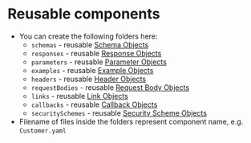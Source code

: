 Reusable components
===========

* You can create the following folders here:
  - `schemas` - reusable [Schema Objects](https://github.com/OAI/OpenAPI-Specification/blob/master/versions/3.1.0.md#schemaObject)
  - `responses` - reusable [Response Objects](https://github.com/OAI/OpenAPI-Specification/blob/master/versions/3.1.0.md#responseObject)
  - `parameters` - reusable [Parameter Objects](https://github.com/OAI/OpenAPI-Specification/blob/master/versions/3.1.0.md#parameterObject)
  - `examples` - reusable [Example Objects](https://github.com/OAI/OpenAPI-Specification/blob/master/versions/3.1.0.md#exampleObject)
  - `headers` - reusable [Header Objects](https://github.com/OAI/OpenAPI-Specification/blob/master/versions/3.1.0.md#headerObject)
  - `requestBodies` - reusable [Request Body Objects](https://github.com/OAI/OpenAPI-Specification/blob/master/versions/3.1.0.md#requestBodyObject)
  - `links` - reusable [Link Objects](https://github.com/OAI/OpenAPI-Specification/blob/master/versions/3.1.0.md#linkObject)
  - `callbacks` - reusable [Callback Objects](https://github.com/OAI/OpenAPI-Specification/blob/master/versions/3.1.0.md#callbackObject)
  - `securitySchemes` - reusable [Security Scheme Objects](https://github.com/OAI/OpenAPI-Specification/blob/master/versions/3.1.0.md#securitySchemeObject)
* Filename of files inside the folders represent component name, e.g. `Customer.yaml`
